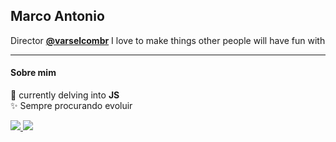 

## Marco Antonio

Director <a href="https://varsel.com.br"><b>@varselcombr</b></a>
I love to make things other people will have fun with


---
#### Sobre mim

🌱 currently delving into <b>JS</b><br>
✨ Sempre procurando evoluir


  <a href="https://www.twitch.tv/m4rcomacias" target="_blank"><img src="https://img.shields.io/badge/Twitch-9146FF?style=for-the-badge&logo=twitch&logoColor=white" target="_blank"/>
  <a href = "mailto:marcoacalixtoalves@gmail.com"><img src="https://img.shields.io/badge/-Gmail-%23333?style=for-the-badge&logo=gmail&logoColor=white" target="_blank"></a>
<br>
<br>
